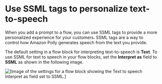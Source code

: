 # Use SSML tags to personalize text\-to\-speech<a name="ssml-prompt"></a>

When you add a prompt to a flow, you can use SSML tags to provide a more personalized experience for your customers\. SSML tags are a way to control how Amazon Polly generates speech from the text you provide\.

The default setting in a flow block for interpreting text\-to\-speech is **Text**\. To use SSML for text to speech in your flow blocks, set the **Interpret as** field to **SSML** as shown in the following image\.

![\[Image of the settings for a flow block showing the Text to speech Interpret as field set to SSML.\]](http://docs.aws.amazon.com/connect/latest/adminguide/images/connect-interpret-as-ssml.png)